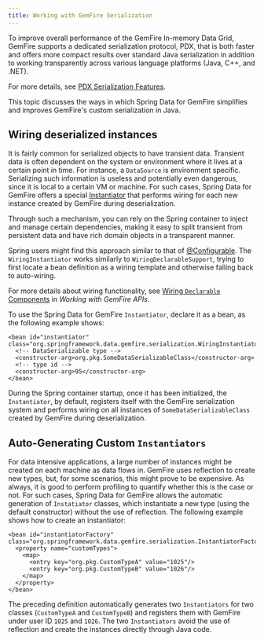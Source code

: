 ```yaml
---
title: Working with GemFire Serialization
---
```


<!-- 
 Copyright (c) VMware, Inc. 2022. All rights reserved.
 Licensed to the Apache Software Foundation (ASF) under one or more contributor license
 agreements. See the NOTICE file distributed with this work for additional information regarding
 copyright ownership. The ASF licenses this file to You under the Apache License, Version 2.0 (the
 "License"); you may not use this file except in compliance with the License. You may obtain a
 copy of the License at
 
 http://www.apache.org/licenses/LICENSE-2.0
 
 Unless required by applicable law or agreed to in writing, software distributed under the License
 is distributed on an "AS IS" BASIS, WITHOUT WARRANTIES OR CONDITIONS OF ANY KIND, either express
 or implied. See the License for the specific language governing permissions and limitations under
 the License.
-->

<!--
Licensed to the Apache Software Foundation (ASF) under one or more
contributor license agreements.  See the NOTICE file distributed with
this work for additional information regarding copyright ownership.
The ASF licenses this file to You under the Apache License, Version 2.0
(the "License"); you may not use this file except in compliance with
the License.  You may obtain a copy of the License at

     http://www.apache.org/licenses/LICENSE-2.0

Unless required by applicable law or agreed to in writing, software
distributed under the License is distributed on an "AS IS" BASIS,
WITHOUT WARRANTIES OR CONDITIONS OF ANY KIND, either express or implied.
See the License for the specific language governing permissions and
limitations under the License.
-->

To improve overall performance of the GemFire In-memory Data
Grid, GemFire supports a dedicated serialization protocol, PDX, that is both faster and offers more
compact results over
standard Java serialization in addition to working transparently across
various language platforms (Java, C++, and .NET).

For more details, see [PDX Serialization Features](https://docs.vmware.com/en/VMware-Tanzu-GemFire/9.10/tgf/GUID-developing-data_serialization-gemfire_pdx_serialization.html).

This topic discusses the ways in which Spring Data for GemFire simplifies
and improves GemFire's custom serialization in Java.

## <a id="wiring-deserialized-instances"></a>Wiring deserialized instances

It is fairly common for serialized objects to have transient data.
Transient data is often dependent on the system or environment where it
lives at a certain point in time. For instance, a `DataSource` is
environment specific. Serializing such information is useless and
potentially even dangerous, since it is local to a certain VM or
machine. For such cases, Spring Data for GemFire offers a special
[Instantiator](https://geode.apache.org/releases/latest/javadoc/org/apache/geode/Instantiator.html)
that performs wiring for each new instance created by GemFire
during deserialization.

Through such a mechanism, you can rely on the Spring container to inject
and manage certain dependencies, making it easy to split transient from
persistent data and have rich domain objects in a transparent manner.

Spring users might find this approach similar to that of [@Configurable](https://docs.spring.io/spring/docs/current/spring-framework-reference/#aop-atconfigurable). The
`WiringInstantiator` works similarly to `WiringDeclarableSupport`,
trying to first locate a bean definition as a wiring template and
otherwise falling back to auto-wiring.

For more details about wiring functionality, see [Wiring `Declarable` Components](data.html#wiring-declarable-components)
in _Working with GemFire APIs_.

To use the Spring Data for GemFire `Instantiator`, declare it as a bean, as the
following example shows:

```highlight
<bean id="instantiator" class="org.springframework.data.gemfire.serialization.WiringInstantiator">
  <!-- DataSerializable type -->
  <constructor-arg>org.pkg.SomeDataSerializableClass</constructor-arg>
  <!-- type id -->
  <constructor-arg>95</constructor-arg>
</bean>
```

During the Spring container startup, once it has been initialized, the
`Instantiator`, by default, registers itself with the GemFire
serialization system and performs wiring on all instances of
`SomeDataSerializableClass` created by GemFire during
deserialization.

## <a id="auto-generating-custom-instantiators"></a>Auto-Generating Custom `Instantiators`

For data intensive applications, a large number of instances might be
created on each machine as data flows in. GemFire uses
reflection to create new types, but, for some scenarios, this might
prove to be expensive. As always, it is good to perform profiling to
quantify whether this is the case or not. For such cases, Spring Data for GemFire
allows the automatic generation of `Instatiator` classes, which
instantiate a new type (using the default constructor) without the use
of reflection. The following example shows how to create an
instantiator:

```highlight
<bean id="instantiatorFactory" class="org.springframework.data.gemfire.serialization.InstantiatorFactoryBean">
  <property name="customTypes">
    <map>
      <entry key="org.pkg.CustomTypeA" value="1025"/>
      <entry key="org.pkg.CustomTypeB" value="1026"/>
    </map>
  </property>
</bean>
```

The preceding definition automatically generates two `Instantiators` for
two classes (`CustomTypeA` and `CustomTypeB`) and registers them with
GemFire under user ID `1025` and `1026`. The two
`Instantiators` avoid the use of reflection and create the instances
directly through Java code.

